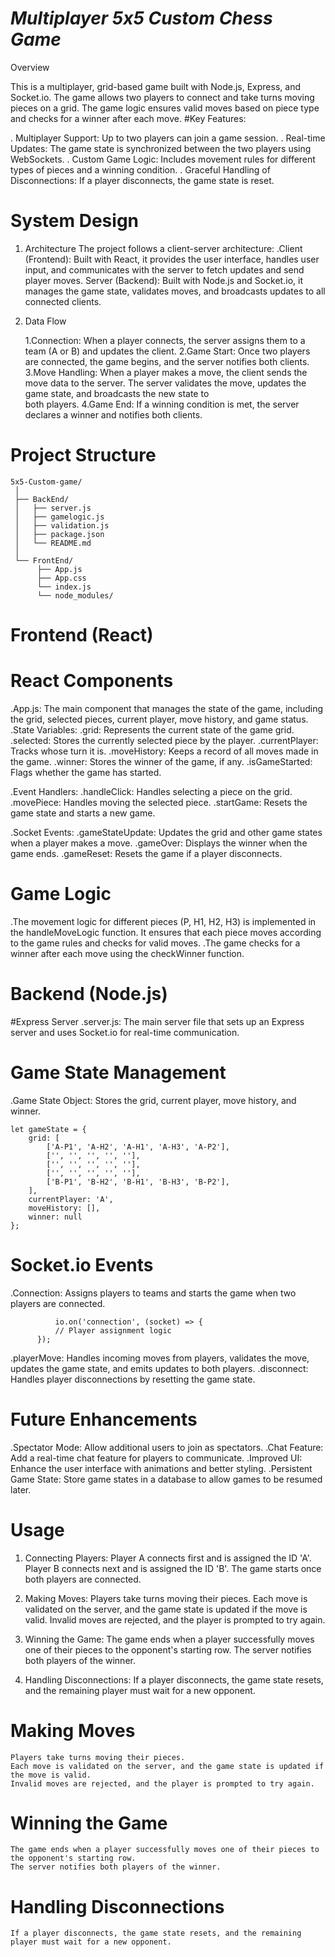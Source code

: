 # *Multiplayer 5x5 Custom Chess Game*
Overview

This is a multiplayer, grid-based game built with Node.js, Express, and Socket.io. The game allows two players to connect and take turns moving pieces on a grid. The game logic ensures valid moves based on piece type and checks for a winner after each move.
#Key Features:

  .  Multiplayer Support: Up to two players can join a game session.
  .  Real-time Updates: The game state is synchronized between the two players using WebSockets.
  .  Custom Game Logic: Includes movement rules for different types of pieces and a winning condition.
  .  Graceful Handling of Disconnections: If a player disconnects, the game state is reset.


# System Design
1. Architecture
   The project follows a client-server architecture:
   .Client (Frontend): Built with React, it provides the user interface, handles user input, and communicates with the server to fetch updates and send player moves.
    Server (Backend): Built with Node.js and Socket.io, it manages the game state, validates moves, and broadcasts updates to all connected clients.

2. Data Flow

    1.Connection: When a player connects, the server assigns them to a team (A or B) and updates the client.
    2.Game Start: Once two players are connected, the game begins, and the server notifies both clients.
    3.Move Handling: When a player makes a move, the client sends the move data to the server. The server validates the move, updates the game state, and broadcasts the new state to   
      both players.
    4.Game End: If a winning condition is met, the server declares a winner and notifies both clients.

# Project Structure
    5x5-Custom-game/
     │
     ├── BackEnd/
     │   ├── server.js
     │   ├── gamelogic.js
     │   ├── validation.js
     │   ├── package.json
     │   └── README.md
     │
     └── FrontEnd/
          ├── App.js
          ├── App.css
          └── index.js
          └── node_modules/


# Frontend (React)
   # React Components

  .App.js: The main component that manages the state of the game, including the grid, selected pieces, current player, move history, and game status.
        .State Variables:
            .grid: Represents the current state of the game grid.
            .selected: Stores the currently selected piece by the player.
            .currentPlayer: Tracks whose turn it is.
            .moveHistory: Keeps a record of all moves made in the game.
            .winner: Stores the winner of the game, if any.
            .isGameStarted: Flags whether the game has started.

  .Event Handlers:
          .handleClick: Handles selecting a piece on the grid.
          .movePiece: Handles moving the selected piece.
          .startGame: Resets the game state and starts a new game.

  .Socket Events:
          .gameStateUpdate: Updates the grid and other game states when a player makes a move.
          .gameOver: Displays the winner when the game ends.
          .gameReset: Resets the game if a player disconnects.

# Game Logic

.The movement logic for different pieces (P, H1, H2, H3) is implemented in the handleMoveLogic function. It ensures that each piece moves according to the game rules and checks for 
 valid moves.
.The game checks for a winner after each move using the checkWinner function.

# Backend (Node.js)
  #Express Server
    .server.js: The main server file that sets up an Express server and uses Socket.io for real-time communication.

# Game State Management
  .Game State Object: Stores the grid, current player, move history, and winner.


    let gameState = {
        grid: [
            ['A-P1', 'A-H2', 'A-H1', 'A-H3', 'A-P2'],
            ['', '', '', '', ''],
            ['', '', '', '', ''],
            ['', '', '', '', ''],
            ['B-P1', 'B-H2', 'B-H1', 'B-H3', 'B-P2'],
        ],
        currentPlayer: 'A',
        moveHistory: [],
        winner: null
    };


# Socket.io Events
  .Connection: Assigns players to teams and starts the game when two players are connected.

              io.on('connection', (socket) => {
              // Player assignment logic
          });

  .playerMove: Handles incoming moves from players, validates the move, updates the game state, and emits updates to both players.
  .disconnect: Handles player disconnections by resetting the game state.


# Future Enhancements

   .Spectator Mode: Allow additional users to join as spectators.
   .Chat Feature: Add a real-time chat feature for players to communicate.
   .Improved UI: Enhance the user interface with animations and better styling.
   .Persistent Game State: Store game states in a database to allow games to be resumed later.

# Usage

   1) Connecting Players:
        Player A connects first and is assigned the ID 'A'.
        Player B connects next and is assigned the ID 'B'.
        The game starts once both players are connected.

   2) Making Moves:
        Players take turns moving their pieces.
        Each move is validated on the server, and the game state is updated if the move is valid.
        Invalid moves are rejected, and the player is prompted to try again.

   3)  Winning the Game:
        The game ends when a player successfully moves one of their pieces to the opponent's starting row.
        The server notifies both players of the winner.

   4)  Handling Disconnections:
        If a player disconnects, the game state resets, and the remaining player must wait for a new opponent.
# Making Moves

    Players take turns moving their pieces.
    Each move is validated on the server, and the game state is updated if the move is valid.
    Invalid moves are rejected, and the player is prompted to try again.

# Winning the Game

    The game ends when a player successfully moves one of their pieces to the opponent's starting row.
    The server notifies both players of the winner.

# Handling Disconnections

    If a player disconnects, the game state resets, and the remaining player must wait for a new opponent.
      
